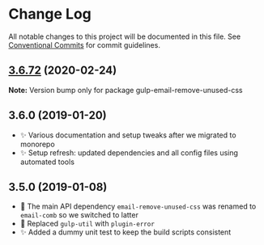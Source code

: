 # Change Log

All notable changes to this project will be documented in this file.
See [Conventional Commits](https://conventionalcommits.org) for commit guidelines.

## [3.6.72](https://gitlab.com/codsen/codsen/compare/gulp-email-remove-unused-css@3.6.71...gulp-email-remove-unused-css@3.6.72) (2020-02-24)

**Note:** Version bump only for package gulp-email-remove-unused-css





## 3.6.0 (2019-01-20)

- ✨ Various documentation and setup tweaks after we migrated to monorepo
- ✨ Setup refresh: updated dependencies and all config files using automated tools

## 3.5.0 (2019-01-08)

- 🔧 The main API dependency `email-remove-unused-css` was renamed to `email-comb` so we switched to latter
- 🔧 Replaced `gulp-util` with `plugin-error`
- ✨ Added a dummy unit test to keep the build scripts consistent
